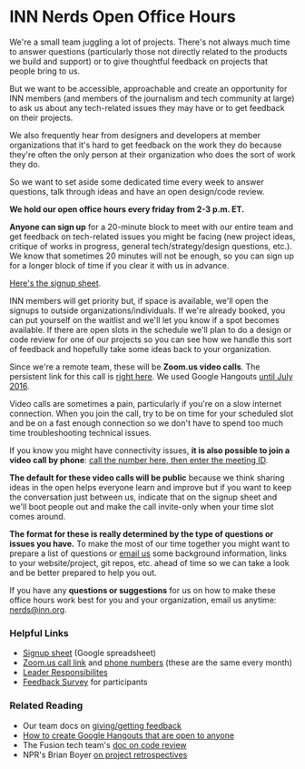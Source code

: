 # INN Nerds Open Office Hours

We're a small team juggling a lot of projects. There's not always much time to answer questions (particularly those not directly related to the products we build and support) or to give thoughtful feedback on projects that people bring to us.

But we want to be accessible, approachable and create an opportunity for INN members (and members of the journalism and tech community at large) to ask us about any tech-related issues they may have or to get feedback on their projects.

We also frequently hear from designers and developers at member organizations that it's hard to get feedback on the work they do because they're often the only person at their organization who does the sort of work they do.

So we want to set aside some dedicated time every week to answer questions, talk through ideas and have an open design/code review.

**We hold our open office hours every friday from 2-3 p.m. ET.**

**Anyone can sign up** for a 20-minute block to meet with our entire team and get feedback on tech-related issues you might be facing (new project ideas, critique of works in progress, general tech/strategy/design questions, etc.). We know that sometimes 20 minutes will not be enough, so you can sign up for a longer block of time if you clear it with us in advance.

[Here's the signup sheet](https://docs.google.com/spreadsheets/d/1p-twn2D8oow7vXBfkcdYcZnVA4z8Q42OMs77KlHwf-g/edit).

INN members will get priority but, if space is available, we'll open the signups to outside organizations/individuals. If we're already booked, you can put yourself on the waitlist and we'll let you know if a spot becomes available. If there are open slots in the schedule we'll plan to do a design or code review for one of our projects so you can see how we handle this sort of feedback and hopefully take some ideas back to your organization.

Since we're a remote team, these will be **Zoom.us video calls**. The persistent link for this call is [right here](https://zoom.us/j/298377456). We used Google Hangouts [until July 2016](https://nerds.inn.org/2016/07/13/changes-to-office-hours-moving-to-zoom-us/).

Video calls are sometimes a pain, particularly if you're on a slow internet connection. When you join the call, try to be on time for your scheduled slot and be on a fast enough connection so we don't have to spend too much time troubleshooting technical issues.

If you know you might have connectivity issues, **it is also possible to join a video call by phone**: [call the number here, then enter the meeting ID](https://nerds.inn.org/2016/07/13/changes-to-office-hours-moving-to-zoom-us/).

**The default for these video calls will be public** because we think sharing ideas in the open helps everyone learn and improve but if you want to keep the conversation just between us, indicate that on the signup sheet and we'll boot people out and make the call invite-only when your time slot comes around. 

**The format for these is really determined by the type of questions or issues you have.** To make the most of our time together you might want to prepare a list of questions or [email us](mailto:nerds@inn.org) some background information, links to your website/project, git repos, etc. ahead of time so we can take a look and be better prepared to help you out.

If you have any **questions or suggestions** for us on how to make these office hours work best for you and your organization, email us anytime: [nerds@inn.org](mailto:nerds@inn.org).

### Helpful Links

- [Signup sheet](https://docs.google.com/spreadsheets/d/1p-twn2D8oow7vXBfkcdYcZnVA4z8Q42OMs77KlHwf-g/edit) (Google spreadsheet)
- [Zoom.us call link](https://zoom.us/j/298377456) and [phone numbers](https://zoom.us/j/298377456) (these are the same every month)
- [Leader Responsibilites](/projects/office-hours/leader-responsibilities.md)
- [Feedback Survey](https://docs.google.com/forms/d/11OkWX1K71DOYJVPVca_QRY17VrFPZ2Ok2xIxKVGQjzc/viewform?usp=send_form) for participants

### Related Reading

- Our team docs on [giving/getting feedback](/how-we-work/feedback.md)
- [How to create Google Hangouts that are open to anyone](/projects/tools.md)
- The Fusion tech team's [doc on code review](https://github.com/fusioneng/tech-docs/blob/29e2060077ebad527aede9b29b4a95d47fd3b186/team-culture/code-review.md)
- NPR's Brian Boyer [on project retrospectives](http://happyhacks.tumblr.com/post/116464561825/conduct-regular-retrospectives)
